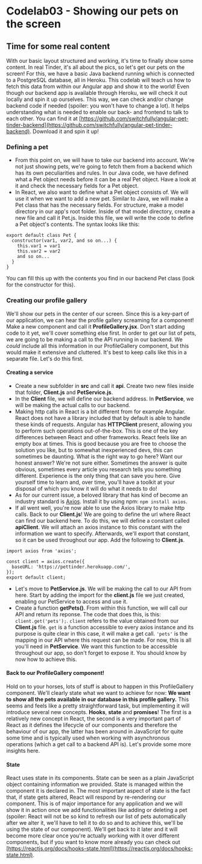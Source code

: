 # Codelab03 - Showing our pets on the screen

## Time for some real content

With our basic layout structured and working, it's time to finally show some content. In real Tinder, it's all about the pics, so let's get our pets on the screen! For this, we have a basic Java backend running which is connected to a PostgreSQL database, all in Heroku. 
This codelab will teach us how to fetch this data from within our Angular app and show it to the world! Even though our backend app is available through Heroku, we will check it out locally and spin it up ourselves.
This way, we can check and/or change backend code if needed (spoiler: you won't have to change a lot). It helps understanding what is needed to enable our back- and frontend to talk to each other. You can find it at [https://github.com/switchfully/angular-pet-tinder-backend](https://github.com/switchfully/angular-pet-tinder-backend). Download it and spin it up!

### Defining a pet

* From this point on, we will have to take our backend into account. We're not just showing pets, we're going to fetch them from a backend which has its own peculiarities and rules. In our Java code, we have defined what a Pet object needs before it can be a real Pet object. 
Have a look at it and check the necessary fields for a Pet object.
* In React, we also want to define what a Pet object consists of. We will use it when we want to add a new pet. Similar to Java, we will make a Pet class that has the necessary fields. For structure, make a model directory in our app's root folder. Inside of that model directory, create a new file and call it Pet.js. 
Inside this file, we will write the code to define a Pet object's contents. The syntax looks like this:

```
export default class Pet {
  constructor(var1, var2, and so on...) {
    this.var1 = var1 
    this.var2 = var2
    and so on...
  } 
}
```

You can fill this up with the contents you find in our backend Pet class (look for the constructor for this).

### Creating our profile gallery

We'll show our pets in the center of our screen. Since this is a key-part of our application, we can hear the profile gallery screaming for a component! Make a new component and call it **ProfileGallery.jsx**. Don't start adding code to it yet, we'll cover something else first.
In order to get our list of pets, we are going to be making a call to the API running in our backend. We _could_ include all this information in our ProfileGallery component, but this would make it extensive and cluttered. It's best to keep calls like this in a separate file. Let's do
this first.

#### Creating a service

* Create a new subfolder in **src** and call it **api**. Create two new files inside that folder, **Client.js** and **PetService.js**.
* In the **Client** file, we will define our backend address. In **PetService**, we will be making the actual calls to our backend.
* Making http calls in React is a bit different from for example Angular. React does not have a library included that by default is able to handle these kinds of requests. Angular has **HTTPClient** present, allowing you to perform such operations out-of-the-box. This is one of the key differences
between React and other frameworks. React feels like an empty box at times. This is good because you are free to choose the solution you like, but to somewhat inexperienced devs, this can sometimes be daunting. What is the right way to go here? Want our honest answer? We're not sure either. Sometimes 
the answer is quite obvious, sometimes every article you research tells you something different. Experience is the only thing that can save you here. Give yourself time to learn and, over time, you'll have a toolkit at your disposal of which you know it will do what it needs to do!
* As for our current issue, a beloved library that has kind of become an industry standard is [Axios](https://axios-http.com/). Install it by using npm: ``npm install axios``.
* If all went well, you're now able to use the Axios library to make http calls. Back to our **Client.js**! We are going to define the url where React can find our backend here. To do this, we will define a constant called **apiClient**. We will attach an axios instance to this constant with the information we
want to specify. Afterwards, we'll export that constant, so it can be used throughout our app. Add the following to **Client.js**.
```
import axios from 'axios';

const client = axios.create({
  baseURL: 'https://pettinder.herokuapp.com/',
});
export default client;
```
* Let's move to **PetService.js**. We will be making the call to our API from here. Start by adding the import for the **client.js** file we just created, enabling our PetService to access and use it.
* Create a function **getPets()**. From within this function, we will call our API and return its reponse. The code that does this, is this: ``client.get('pets');``. ``client`` refers to the value obtained from our **Client.js** file. ``get`` is a function accessible to every axios instance and its purpose is quite clear in
this case, it will make a get call. ``'pets'`` is the mapping in our API where this request can be made. For now, this is all you'll need in **PetService**. We want this function to be accessible throughout our app, so don't forget to expose it. You should know by now how to achieve this.

#### Back to our ProfileGallery component!

Hold on to your horses, lots of stuff is about to happen in this ProfileGallery component. We'll clearly state what we want to achieve for now: **We want to show all the pets available in our database in this profile gallery.** This seems and feels like a pretty straightforward task, but implementing it will introduce several
new concepts. **Hooks**, **state** and **promises**! The first is a relatively new concept in React, the second is a very important part of React as it defines the lifecycle of our components and therefore the behaviour of our app, the latter has been around in JavaScript for quite some time and is typically used when working with asynchronous operations (which a get call to a backend API is). 
Let's provide some more insights here.

#### State

React uses state in its components. State can be seen as a plain JavaScript object containing information we provided. State is managed within the component it is declared in. The most important aspect of state is the fact that, if state gets altered, React will respond by re-rendering our component. This is of major importance for any application
and we will show it in action once we add functionalities like adding or deleting a pet (spoiler: React will not be so kind to refresh our list of pets automatically after we alter it, we'll have to tell it to do so and to achieve this, we'll be using the state of our component). We'll get back to it later and it will become more clear
once you're actually working with it over different components, but if you want to know more already you can check out [https://reactjs.org/docs/hooks-state.html](https://reactjs.org/docs/hooks-state.html).

